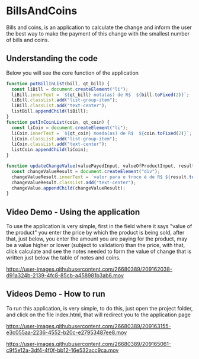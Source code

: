 # BillsAndCoins

Bills and coins, is an application to calculate the change and inform the user the best way to make the payment of this change with the smallest number of bills and coins.

## Understanding the code

Below you will see the core function of the application 






```javaScript
function putBillInList(bill, qt_bill) {
  const liBill = document.createElement("li");
  liBill.innerText = `${qt_bill} nota(as) de R$  ${bill.toFixed(2)}`;
  liBill.classList.add("list-group-item");
  liBill.classList.add("text-center");
  listBill.appendChild(liBill);
}
function putInCoinList(coin, qt_coin) {
  const liCoin = document.createElement("li");
  liCoin.innerText = `${qt_coin} moeda(as) de R$  ${coin.toFixed(2)}`;
  liCoin.classList.add("list-group-item");
  liCoin.classList.add("text-center");
  listCoin.appendChild(liCoin);
}

function updateChangeValue(valuePayedInput, valueOfProductInput, result) {
  const changeValueResult = document.createElement("div");
  changeValueResult.innerText = `valor para o troco é de R$ ${result.toFixed(2)}`;
  changeValueResult.classList.add("text-center");
  changeValue.appendChild(changeValueResult);
}
```



## Video Demo -  Using the application 
To use the application is very simple, first in the field where it says "value of the product" you enter the price by which the product is being sold, after that, just below, you enter the amount you are paying for the product, may be a value higher or lower (subject to validation) than the price, with that, click calculate and see the notes needed to form the value of change that is written just below the table of notes and coins.

https://user-images.githubusercontent.com/26680389/209162038-d91a324b-2139-4fc8-85cb-a458981b3ab6.mov




## Videos Demo - How to run

To run this application, is very simple, to do this, just open the project folder, and click on the file index.html, that will redirect you to the application page 

https://user-images.githubusercontent.com/26680389/209163155-e3c055aa-2236-4552-b20c-e27953487ee8.mov



https://user-images.githubusercontent.com/26680389/209165061-c9f5e12a-3df4-4f0f-bb12-16e532acc9ca.mov



